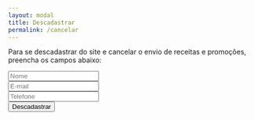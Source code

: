 ```yaml
---
layout: modal
title: Descadastrar 
permalink: /cancelar
---
```


<div class="px-5">
  <p class="text-center">
    Para se descadastrar do site e cancelar o envio de receitas e promoções, preencha os campos abaixo:
  </p>
  <div class="d-flex justify-content-center">
    <form class="input-group row no-gutters gx-1 d-flex justify-content-between" action="{{ '/cancelado' | relative_url }}">
      <div class="form-group col-6 pr-2">
        <input class="form-control indicate-form shadow-none" required placeholder="Nome">
      </div>
      <div class="form-group col-6 pr-2">
        <input class="form-control indicate-form shadow-none" required placeholder="E-mail">
      </div>
      <div class="form-group col-6 pr-2">
        <input class="form-control indicate-form shadow-none" required placeholder="Telefone">
      </div>
      <div class="form-group col-6 pr-2">
        <input type="submit" class="btn form-control indicate-btn py-1" value="Descadastrar"/>
      </div>
    </form>
  </div>
</div>